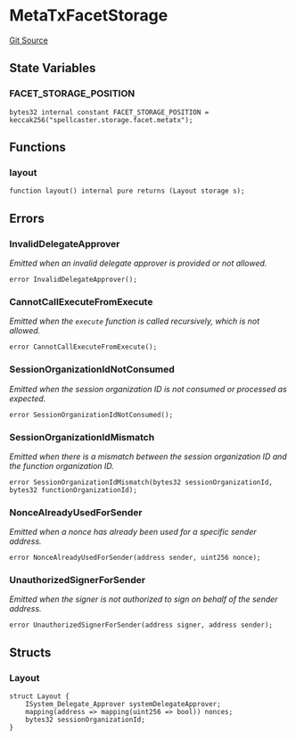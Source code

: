 # MetaTxFacetStorage
[Git Source](https://github.com/TreasureProject/spellcaster-facets/blob/35a5f7a33e5c726475104b88b7e2a468bb5aa2b7/src/metatx/MetaTxFacetStorage.sol)


## State Variables
### FACET_STORAGE_POSITION

```solidity
bytes32 internal constant FACET_STORAGE_POSITION = keccak256("spellcaster.storage.facet.metatx");
```


## Functions
### layout


```solidity
function layout() internal pure returns (Layout storage s);
```

## Errors
### InvalidDelegateApprover
*Emitted when an invalid delegate approver is provided or not allowed.*


```solidity
error InvalidDelegateApprover();
```

### CannotCallExecuteFromExecute
*Emitted when the `execute` function is called recursively, which is not allowed.*


```solidity
error CannotCallExecuteFromExecute();
```

### SessionOrganizationIdNotConsumed
*Emitted when the session organization ID is not consumed or processed as expected.*


```solidity
error SessionOrganizationIdNotConsumed();
```

### SessionOrganizationIdMismatch
*Emitted when there is a mismatch between the session organization ID and the function organization ID.*


```solidity
error SessionOrganizationIdMismatch(bytes32 sessionOrganizationId, bytes32 functionOrganizationId);
```

### NonceAlreadyUsedForSender
*Emitted when a nonce has already been used for a specific sender address.*


```solidity
error NonceAlreadyUsedForSender(address sender, uint256 nonce);
```

### UnauthorizedSignerForSender
*Emitted when the signer is not authorized to sign on behalf of the sender address.*


```solidity
error UnauthorizedSignerForSender(address signer, address sender);
```

## Structs
### Layout

```solidity
struct Layout {
    ISystem_Delegate_Approver systemDelegateApprover;
    mapping(address => mapping(uint256 => bool)) nonces;
    bytes32 sessionOrganizationId;
}
```

